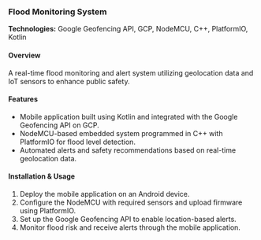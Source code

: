 ###  Flood Monitoring System
**Technologies:** Google Geofencing API, GCP, NodeMCU, C++, PlatformIO, Kotlin  

#### Overview
A real-time flood monitoring and alert system utilizing geolocation data and IoT sensors to enhance public safety.

#### Features
- Mobile application built using Kotlin and integrated with the Google Geofencing API on GCP.
- NodeMCU-based embedded system programmed in C++ with PlatformIO for flood level detection.
- Automated alerts and safety recommendations based on real-time geolocation data.

#### Installation & Usage
1. Deploy the mobile application on an Android device.
2. Configure the NodeMCU with required sensors and upload firmware using PlatformIO.
3. Set up the Google Geofencing API to enable location-based alerts.
4. Monitor flood risk and receive alerts through the mobile application.



